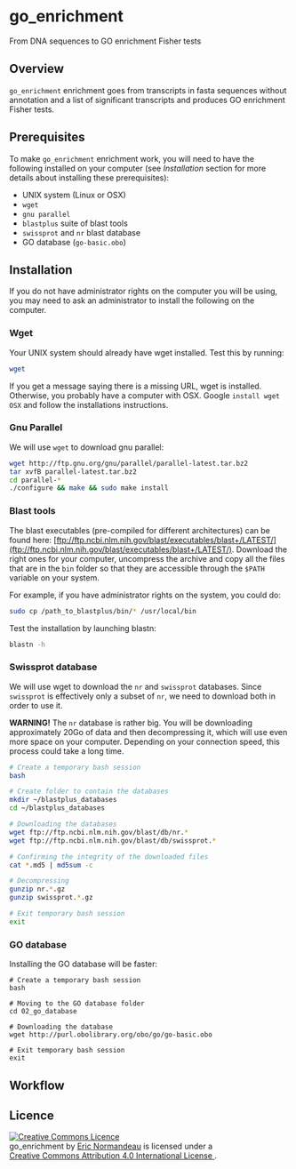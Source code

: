 # go_enrichment
From DNA sequences to GO enrichment Fisher tests

## Overview
`go_enrichment` enrichment goes from transcripts in fasta sequences without annotation and a
list of significant transcripts and produces GO enrichment Fisher tests.

## Prerequisites
To make `go_enrichment` enrichment work, you will need to have the following installed on
your computer (see *Installation* section for more details about installing
these prerequisites):

- UNIX system (Linux or OSX)
- `wget`
- `gnu parallel`
- `blastplus` suite of blast tools
- `swissprot` and `nr` blast database
- GO database (`go-basic.obo`)

## Installation
If you do not have administrator rights on the computer you will be using, you
may need to ask an administrator to install the following on the computer.

### Wget
Your UNIX system should already have wget installed. Test this by running:

```bash
wget
```

If you get a message saying there is a missing URL, wget is installed.
Otherwise, you probably have a computer with OSX. Google `install wget OSX` and
follow the installations instructions.

### Gnu Parallel
We will use `wget` to download gnu parallel:

```bash
wget http://ftp.gnu.org/gnu/parallel/parallel-latest.tar.bz2
tar xvfB parallel-latest.tar.bz2
cd parallel-*
./configure && make && sudo make install
```

### Blast tools
The blast executables (pre-compiled for different architectures) can be found
here: [ftp://ftp.ncbi.nlm.nih.gov/blast/executables/blast+/LATEST/](ftp://ftp.ncbi.nlm.nih.gov/blast/executables/blast+/LATEST/). Download the right ones for your computer, uncompress the archive
and copy all the files that are in the `bin` folder so that they are accessible
through the `$PATH` variable on your system.

For example, if you have administrator rights on the system, you could do:

```bash
sudo cp /path_to_blastplus/bin/* /usr/local/bin
```

Test the installation by launching blastn:

```bash
blastn -h
```

### Swissprot database
We will use wget to download the `nr` and `swissprot` databases. Since
`swissprot` is effectively only a subset of `nr`, we need to download both in
order to use it.

**WARNING!** The `nr` database is rather big. You will be downloading
approximately 20Go of data and then decompressing it, which will use even more
space on your computer. Depending on your connection speed, this process could
take a long time.

```bash
# Create a temporary bash session
bash

# Create folder to contain the databases
mkdir ~/blastplus_databases
cd ~/blastplus_databases

# Downloading the databases
wget ftp://ftp.ncbi.nlm.nih.gov/blast/db/nr.*
wget ftp://ftp.ncbi.nlm.nih.gov/blast/db/swissprot.*

# Confirming the integrity of the downloaded files
cat *.md5 | md5sum -c

# Decompressing
gunzip nr.*.gz
gunzip swissprot.*.gz

# Exit temporary bash session
exit
```

### GO database
Installing the GO database will be faster:

```
# Create a temporary bash session
bash

# Moving to the GO database folder
cd 02_go_database

# Downloading the database
wget http://purl.obolibrary.org/obo/go/go-basic.obo

# Exit temporary bash session
exit
```

## Workflow

## Licence
<a rel="license" href="http://creativecommons.org/licenses/by/4.0/"><img
    alt="Creative Commons Licence" style="border-width:0"
    src="https://i.creativecommons.org/l/by/4.0/88x31.png" /></a><br/><span
    xmlns:dct="http://purl.org/dc/terms/" href="http://purl.org/dc/dcmitype/Text"
    property="dct:title" rel="dct:type">go_enrichment</span> by <a
    xmlns:cc="http://creativecommons.org/ns#"
    href="https://github.com/enormandeau/go_enrichment"
    property="cc:attributionName" rel="cc:attributionURL">Eric Normandeau</a> is
    licensed under a <br/><a rel="license"
    href="http://creativecommons.org/licenses/by/4.0/">Creative Commons Attribution
    4.0 International License
</a>.

